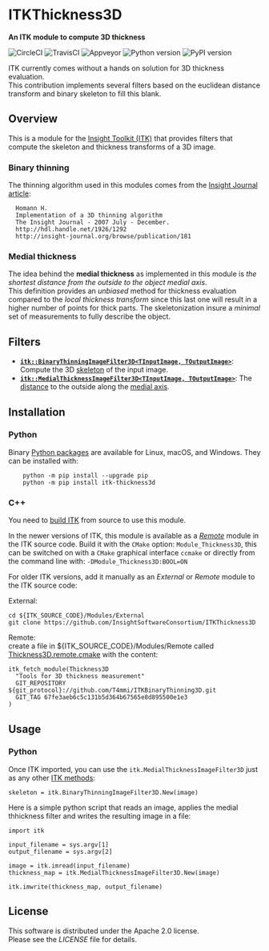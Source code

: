 [CircleCI]: https://img.shields.io/circleci/project/github/T4mmi/ITKThickness3D/master.svg?label=Linux
[TravisCI]: https://img.shields.io/travis/T4mmi/ITKThickness3D/master.svg?label=macOS
[Appveyor]: https://img.shields.io/appveyor/ci/T4mmi/itkthickness3d.svg?label=Windows
[Python version]: https://img.shields.io/pypi/pyversions/itk-thickness3d.svg
[PyPI version]: https://img.shields.io/pypi/v/itk-thickness3d.svg?label=PyPI

ITKThickness3D
==============

**An ITK module to compute 3D thickness** 

![CircleCI][CircleCI] ![TravisCI][TravisCI] ![Appveyor][Appveyor] ![Python version][Python version] ![PyPI version][PyPI version] 

ITK currently comes without a hands on solution for 3D thickness evaluation.  
This contribution implements several filters based on the euclidean distance transform and binary skeleton to fill this blank.



Overview
--------

This is a module for the [Insight Toolkit (ITK)](http://itk.org) that provides filters that compute the skeleton and thickness transforms of a 3D image.


### Binary thinning

The thinning algorithm used in this modules comes from the [Insight Journal article](http://hdl.handle.net/1926/1292):  
```  
  Homann H.  
  Implementation of a 3D thinning algorithm  
  The Insight Journal - 2007 July - December.  
  http://hdl.handle.net/1926/1292  
  http://insight-journal.org/browse/publication/181  
```

### Medial thickness

The idea behind the **medial thickness** as implemented in this module is *the shortest distance from the outside to the object medial axis*.  
This definition provides an *unbiased* method for thickness evaluation compared to the *local thickness transform* since this last one will result in a higher number of points for thick parts. The skeletonization insure a *minimal* set of measurements to fully describe the object.

Filters
-------

- **[`itk::BinaryThinningImageFilter3D<TInputImage, TOutputImage>`](include/itkBinaryThinningImageFilter3D.h)**: Compute the 3D [skeleton](http://hdl.handle.net/1926/1292) of the input image.
-   **[`itk::MedialThicknessImageFilter3D<TInputImage, TOutputImage>`](./include/itkMedialThicknessImageFilter3D.h)**: The [distance](https://itk.org/Doxygen/html/classitk_1_1SignedMaurerDistanceMapImageFilter.html) to the outside along the [medial axis](https://github.com/T4mmi/ITKBinaryThinning3D).


Installation
------------

### Python

Binary [Python packages](https://pypi.python.org/pypi/itk-thickness3d) are available for Linux, macOS, and Windows. They can be installed with:
```
    python -m pip install --upgrade pip
    python -m pip install itk-thickness3d
```

### C++

You need to [build ITK](https://itk.org/Wiki/ITK/Configuring_and_Building) from source to use this module.

In the newer versions of ITK, this module is available as a [*Remote*](https://blog.kitware.com/advance-itk-with-modules/) module in the ITK source code. Build it with the `CMake` option: `Module_Thickness3D`, this can be switched on with a `CMake` graphical interface `ccmake` or directly from the command line with: `-DModule_Thickness3D:BOOL=ON`

For older ITK versions, add it manually as an *External* or *Remote* module to the ITK source code:

External:
```
cd ${ITK_SOURCE_CODE}/Modules/External
git clone https://github.com/InsightSoftwareConsortium/ITKThickness3D
```
Remote:  
create a file in ${ITK_SOURCE_CODE}/Modules/Remote called [Thickness3D.remote.cmake](https://gist.github.com/T4mmi/20449a97dce99f71eec8a9bb6e8853d4) with the content:
```
itk_fetch_module(Thickness3D
  "Tools for 3D thickness measurement"
  GIT_REPOSITORY ${git_protocol}://github.com/T4mmi/ITKBinaryThinning3D.git
  GIT_TAG 67fe3aeb6c5c131b5d364b67565e8d895500e1e3
)
```

Usage
-----

### Python

Once ITK imported, you can use the `itk.MedialThicknessImageFilter3D` just as any other [ITK methods](https://itkpythonpackage.readthedocs.io/en/latest/Quick_start_guide.html):
```
skeleton = itk.BinaryThinningImageFilter3D.New(image)
```  

Here is a simple python script that reads an image, applies the medial thhickness filter and writes the resulting image in a file:
```
import itk

input_filename = sys.argv[1]
output_filename = sys.argv[2]

image = itk.imread(input_filename)
thickness_map = itk.MedialThicknessImageFilter3D.New(image)

itk.imwrite(thickness_map, output_filename)
```


License
-------

This software is distributed under the Apache 2.0 license.  
Please see the *LICENSE* file for details.
